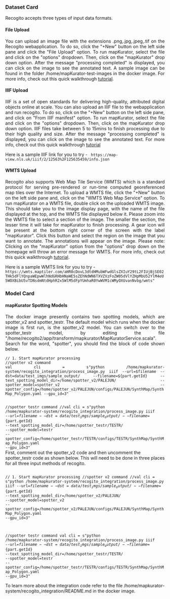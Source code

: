 <body>
<h3> Dataset Card </h3>   
 <p align="justify">Recogito accepts three types of input data formats.</p> 
<h4> File Upload </h4>
<p align="justify">You can upload an image file with the extensions .png,.jpg,.jpeg,.tif on the Recogito webapplication. To do so, click the "+New" button on the left side pane and click the "File Upload" option. To run mapKurator, select the file and click on the "options" dropdown. Then, click on the "mapKurator" drop down option. After the message "processing completed" is displayed, you can click on the image to see the annotated text. A sample image can be found in the folder /home/mapKurator-test-images in the docker image. For more info, check out this quick walkthrough <a href="https://youtu.be/QgheuJ6yyF8">tutorial</a>. </p> 

<h4>IIIF Upload</h4>  
<p align="justify">IIIF is a set of open standards for delivering high-quality, attributed digital objects online at scale. You can also upload an IIIF file to the webapplication and run recogito. To do so, click on the "+New" button on the left side pane, and click on "From IIIF manifest" option. To run mapKurator, select the file and click on the "options" dropdown. Then, click on the mapKurator drop down option. IIIF files take between 5 to 15mins to finish processing due to their high quality and size. After the message "processing completed" is displayed, you can click on the image to see the annotated text. For more info, check out this quick walkthrough <a href ="https://youtu.be/yFRAkdSWmEk"> tutorial </a></p>
Here is a sample IIIF link for you to try - <code> https://map-view.nls.uk/iiif/2/12563%2F125635459/info.json </code>

<h4>WMTS Upload</h4>
<p align="justify">Recogito also supports Web Map Tile Service (WMTS) which is a standard protocol for serving pre-rendered or run-time computed georeferenced map tiles over the Internet. To upload a WMTS file, click the "+New" button on the left side pane and, click on the "WMTS Web Map Service" option. To run mapKurator on a WMTS file, double click on the uploaded WMTS image. This should take you to the image display page, with the name of the file displayed at the top, and the WMTS file displayed below it. Please zoom into the WMTS file to select a section of the image. The smaller the section, the lesser time it will take for mapKurator to finish processing. A gear icon will be present at the bottom right corner of the screen with the label "mapKurator". Click this button and select the region on the image that you want to annotate. The annotations will appear on the image. Please note: Clicking on the "mapKurator" option from the "options" drop down on the homepage will throw an error message for WMTS. For more info, check out this quick walkthrough <a href="https://youtu.be/P3xnpeZMEWY">tutorial</a>. </p> 
Here is a sample WMTS link for you to try -
<code>https://wmts.maptiler.com/aHR0cDovL3dtdHMubWFwdGlsZXIuY29tL2FIUjBjSE02THk5dFlYQnpaWEpwWlhNdGRHbHNaWE5sZEhNdWN6TXVZVzFoZW05dVlYZHpMbU52YlM4eU5WOXBibU5vTDNsdmNtdHphR2x5WlM5dFpYUmhaR0YwWVM1cWMyOXUvanNvbg/wmts"</code>

<h3> Model Card </h3> 
 <h4> mapKurator Spotting Models </h4>
 <p align="justify"> The docker image presently contains two spotting models, which are spotter_v2 and spotter_testr. The default model which runs when the docker image is first run, is the spotter_v2 model. You can switch over to the spotter_testr model, by editing the file "/home/recogito2/app/transform/mapkurator/MapKuratorService.scala". Search for the word, "spotter", you should find the block of code shown below. <br>
 <code>        
// 1. Start mapKurator processing
//spotter v2 command
val cli = s"python /home/mapkurator-system/recogito_integration/process_image.py iiif --url=$filename --dst=data/test_imgs/sample_output/ --filename=${part.getId} --text_spotting_model_dir=/home/spotter_v2/PALEJUN/ --spotter_model=spotter_v2 --spotter_config=/home/spotter_v2/PALEJUN/configs/PALEJUN/SynthMap/SynthMap_Polygon.yaml --gpu_id=3" 

//spotter testr command
//val cli = s"python /home/mapkurator-system/recogito_integration/process_image.py iiif --url=$filename --dst=data/test_imgs/sample_output/ --filename=${part.getId} --text_spotting_model_dir=/home/spotter_testr/TESTR/ --spotter_model=testr --spotter_config=/home/spotter_testr/TESTR/configs/TESTR/SynthMap/SynthMap_Polygon.yaml --gpu_id=3" 
</code><br>
  First, comment out the spotter_v2 code and then uncomment the spotter_testr code as shown below. This will need to be done in three places for all three input methods of recogito.<br>
<code>        
// 1. Start mapKurator processing
//spotter v2 command
//val cli = s"python /home/mapkurator-system/recogito_integration/process_image.py iiif --url=$filename --dst=data/test_imgs/sample_output/ --filename=${part.getId} --text_spotting_model_dir=/home/spotter_v2/PALEJUN/ --spotter_model=spotter_v2 --spotter_config=/home/spotter_v2/PALEJUN/configs/PALEJUN/SynthMap/SynthMap_Polygon.yaml --gpu_id=3" 

//spotter testr command
val cli = s"python /home/mapkurator-system/recogito_integration/process_image.py iiif --url=$filename --dst=data/test_imgs/sample_output/ --filename=${part.getId} --text_spotting_model_dir=/home/spotter_testr/TESTR/ --spotter_model=testr --spotter_config=/home/spotter_testr/TESTR/configs/TESTR/SynthMap/SynthMap_Polygon.yaml --gpu_id=3" 
</code>
 
 To learn more about the integration code refer to the file /home/mapkurator-system/recogito_integration/README.md in the docker image. 
</p>
